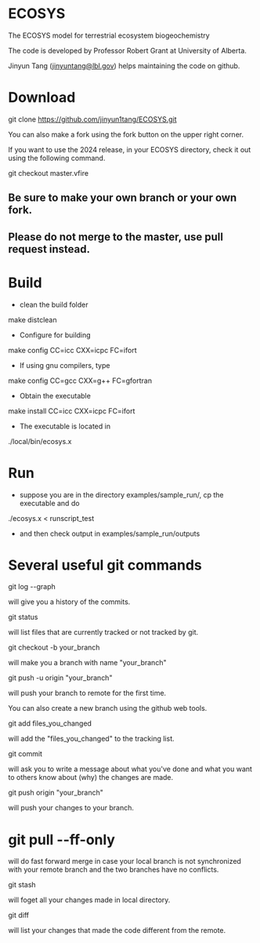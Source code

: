 # ECOSYS
The ECOSYS model for terrestrial ecosystem biogeochemistry

The code is developed by Professor Robert Grant at University of Alberta.

Jinyun Tang (jinyuntang@lbl.gov) helps maintaining the code on github.


# Download

git clone https://github.com/jinyun1tang/ECOSYS.git

You can also make a fork using the fork button on the upper right corner.

If you want to use the 2024 release, in your ECOSYS directory, check it out using the following command.

git checkout master.vfire


## Be sure to make your own branch or your own fork.
## Please do not merge to the master, use pull request instead.

# Build

* clean the build folder

 make distclean

* Configure for building

make config CC=icc CXX=icpc FC=ifort

* If using gnu compilers, type

make config CC=gcc CXX=g++ FC=gfortran

* Obtain the executable

make install CC=icc CXX=icpc FC=ifort

* The executable is located in

./local/bin/ecosys.x  

# Run
* suppose you are in the directory examples/sample_run/, cp the executable and do

./ecosys.x  < runscript_test

* and then check output in examples/sample_run/outputs

# Several useful git commands

  git log --graph

will give you a history of the commits.

  git status

will list files that are currently tracked or not tracked by git.

  git checkout -b your_branch

will make you a branch with name "your_branch"

  git push -u origin "your_branch"

will push your branch to remote for the first time.

You can also create a new branch using the github web tools.

  git add files_you_changed

will add the "files_you_changed" to the tracking list.

  git commit

will ask you to write a message about what you've done and what you want to others know about (why) the changes are made.

  git push origin "your_branch"

will push your changes to your branch.

#  git pull --ff-only

will do fast forward merge in case your local branch is not synchronized with your remote branch and the two branches have no conflicts.

  git stash

will foget all your changes made in local directory.

  git diff

will list your changes that made the code different from the remote.

